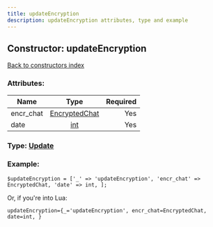 ```yaml
---
title: updateEncryption
description: updateEncryption attributes, type and example
---
```

## Constructor: updateEncryption  
[Back to constructors index](index.md)



### Attributes:

| Name     |    Type       | Required |
|----------|:-------------:|---------:|
|encr\_chat|[EncryptedChat](../types/EncryptedChat.md) | Yes|
|date|[int](../types/int.md) | Yes|



### Type: [Update](../types/Update.md)


### Example:

```
$updateEncryption = ['_' => 'updateEncryption', 'encr_chat' => EncryptedChat, 'date' => int, ];
```  

Or, if you're into Lua:  


```
updateEncryption={_='updateEncryption', encr_chat=EncryptedChat, date=int, }

```


